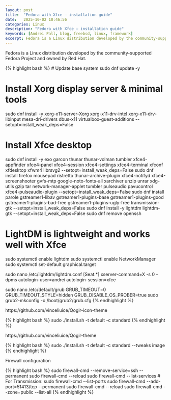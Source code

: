 ```yaml
---
layout: post
title:  "Fedora with Xfce – installation guide"
date:   2025-10-02 10:46:56
categories: Linux
description: "Fedora with Xfce – installation guide"
keywords: [Andrei Pall, blog, freebsd, linux, framework]
excerpt: Fedora is a Linux distribution developed by the community-supported Fedora Project and owned by Red Hat.
---
```

<p>Fedora is a Linux distribution developed by the community-supported Fedora Project and owned by Red Hat.</p>
{% highlight bash %}
# Update base system
sudo dnf update -y

# Install Xorg display server & minimal tools
sudo dnf install -y xorg-x11-server-Xorg xorg-x11-drv-intel xorg-x11-drv-libinput mesa-dri-drivers dbus-x11 virtualbox-guest-additions --setopt=install_weak_deps=False

# Install Xfce desktop
sudo dnf install -y exo garcon thunar thunar-volman tumbler xfce4-appfinder xfce4-panel xfce4-session xfce4-settings xfce4-terminal xfconf xfdesktop xfwm4 librsvg2 --setopt=install_weak_deps=False
sudo dnf install firefox mousepad ristretto thunar-archive-plugin xfce4-notifyd xfce4-screenshooter gvfs-mtp google-noto-fonts-all xarchiver unzip unrar xdg-utils gzip tar network-manager-applet tumbler pulseaudio pavucontrol xfce4-pulseaudio-plugin --setopt=install_weak_deps=False
sudo dnf install parole gstreamer1-libav gstreamer1-plugins-base gstreamer1-plugins-good gstreamer1-plugins-bad-free gstreamer1-plugins-ugly-free transmission-gtk --setopt=install_weak_deps=False
sudo dnf install -y lightdm lightdm-gtk --setopt=install_weak_deps=False
sudo dnf remove openssh

# LightDM is lightweight and works well with Xfce
sudo systemctl enable lightdm
sudo systemctl enable NetworkManager
sudo systemctl set-default graphical.target

sudo nano /etc/lightdm/lightdm.conf
[Seat:*]
xserver-command=X -s 0 -dpms
autologin-user=andrei
autologin-session=xfce

sudo nano /etc/default/grub
GRUB_TIMEOUT=0
GRUB_TIMEOUT_STYLE=hidden
GRUB_DISABLE_OS_PROBER=true
sudo grub2-mkconfig -o /boot/grub2/grub.cfg
{% endhighlight %}
<p>https://github.com/vinceliuice/Qogir-icon-theme</p>
{% highlight bash %}
sudo ./install.sh -t default -c standard
{% endhighlight %}
<p>https://github.com/vinceliuice/Qogir-theme</p>
{% highlight bash %}
sudo ./install.sh -t default -c standard --tweaks image
{% endhighlight %}
<p>Firewall configuration</p>
{% highlight bash %}
sudo firewall-cmd --remove-service=ssh --permanent
sudo firewall-cmd --reload
sudo firewall-cmd --list-services
# For Transmission:
sudo firewall-cmd --list-ports
sudo firewall-cmd --add-port=51413/tcp --permanent
sudo firewall-cmd --reload
sudo firewall-cmd --zone=public --list-all
{% endhighlight %}
